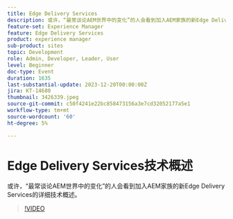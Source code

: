 ```yaml
---
title: Edge Delivery Services
description: 或许，“最常谈论AEM世界中的变化”的人会看到加入AEM家族的新Edge Delivery Services的详细技术概述。
feature-set: Experience Manager
feature: Edge Delivery Services
product: experience manager
sub-product: sites
topic: Development
role: Admin, Developer, Leader, User
level: Beginner
doc-type: Event
duration: 1635
last-substantial-update: 2023-12-20T00:00:00Z
jira: KT-14680
thumbnail: 3426339.jpeg
source-git-commit: c50f4241e22bc858473156a3e7cd32052177a5e1
workflow-type: tm+mt
source-wordcount: '60'
ht-degree: 5%

---
```



# Edge Delivery Services技术概述

或许，“最常谈论AEM世界中的变化”的人会看到加入AEM家族的新Edge Delivery Services的详细技术概述。

>[!VIDEO](https://video.tv.adobe.com/v/3426339/?learn=on)
